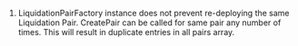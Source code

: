 1) LiquidationPairFactory instance does not prevent re-deploying the same Liquidation Pair. CreatePair can be called for same pair any number of times. This will result in duplicate entries in all pairs array.